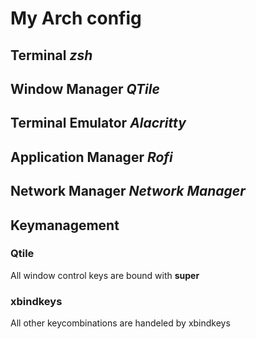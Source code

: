 # My Arch config 

## Terminal *zsh*

## Window Manager *QTile*

## Terminal Emulator *Alacritty*

## Application Manager *Rofi*

## Network Manager *Network Manager*

## Keymanagement 

### Qtile 

All window control keys are bound with **super**

### xbindkeys

All other keycombinations are handeled by xbindkeys

